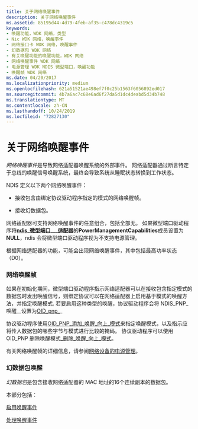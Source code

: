 ```yaml
---
title: 关于网络唤醒事件
description: 关于网络唤醒事件
ms.assetid: 85195d44-4d79-4feb-af35-c478dc4319c5
keywords:
- 唤醒功能，WDK 网络，类型
- Nic WDK 网络，唤醒事件
- 网络接口卡 WDK 网络，唤醒事件
- 幻数据包 WDK 网络
- 有关唤醒功能的唤醒功能，WDK 网络
- 网络唤醒事件 WDK 网络
- 电源管理 WDK NDIS 微型端口，唤醒功能
- 唤醒帧 WDK 网络
ms.date: 04/20/2017
ms.localizationpriority: medium
ms.openlocfilehash: 621a51521ae498ef7f0c25b1563f6056892ed017
ms.sourcegitcommit: 4b7a6ac7c68e6ad6f27da5d1dc4deabd5d34b748
ms.translationtype: MT
ms.contentlocale: zh-CN
ms.lasthandoff: 10/24/2019
ms.locfileid: "72827130"
---
```

# <a name="about-network-wake-up-events"></a>关于网络唤醒事件





*网络唤醒事件*是导致网络适配器唤醒系统的外部事件。 网络适配器通过断言特定于总线的唤醒信号唤醒系统，最终会导致系统从睡眠状态转换到工作状态。

NDIS 定义以下两个网络唤醒事件：

-   接收包含由绑定协议驱动程序指定的模式的网络唤醒帧。

-   接收幻数据包。

网络适配器可支持网络唤醒事件的任意组合，包括全部无。 如果微型端口驱动程序将[**ndis\_微型端口\_\_\_适配器**](https://docs.microsoft.com/windows-hardware/drivers/ddi/ndis/ns-ndis-_ndis_miniport_adapter_general_attributes)的**PowerManagementCapabilities**成员设置为**NULL**，ndis 会将微型端口驱动程序视为不支持电源管理。

根据网络适配器的功能，可能会出现网络唤醒事件，其中包括最高功率状态（D0）。

### <a name="network-wake-up-frames"></a>网络唤醒帧

如果在初始化期间，微型端口驱动程序指示网络适配器可以在接收包含指定模式的数据包时发出唤醒信号，则绑定协议可以在网络适配器上启用基于模式的唤醒方法，并指定唤醒模式. 若要启用这种类型的唤醒，协议驱动程序会将 NDIS\_PNP\_唤醒\_\_设置为[OID\_pnp\_](https://docs.microsoft.com/windows-hardware/drivers/network/oid-pnp-enable-wake-up)\_

协议驱动程序使用[OID\_PNP\_添加\_唤醒\_向上\_模式](https://docs.microsoft.com/windows-hardware/drivers/network/oid-pnp-add-wake-up-pattern)来指定唤醒模式，以及指示应将传入数据包的哪些字节与模式进行比较的掩码。 协议驱动程序可以使用 OID\_PNP 删除唤醒模式[\_删除\_唤醒\_向上\_模式](https://docs.microsoft.com/windows-hardware/drivers/network/oid-pnp-remove-wake-up-pattern)。

有关网络唤醒帧的详细信息，请参阅[网络设备的电源管理](https://go.microsoft.com/fwlink/p/?linkid=9945)。

### <a name="magic-packet-wake-up"></a>幻数据包唤醒

*幻数据包*是包含接收网络适配器的 MAC 地址的16个连续副本的数据包。

本部分包括：

[启用唤醒事件](enabling-wake-up-events.md)

[处理唤醒事件](handling-wake-up-events.md)

 

 





